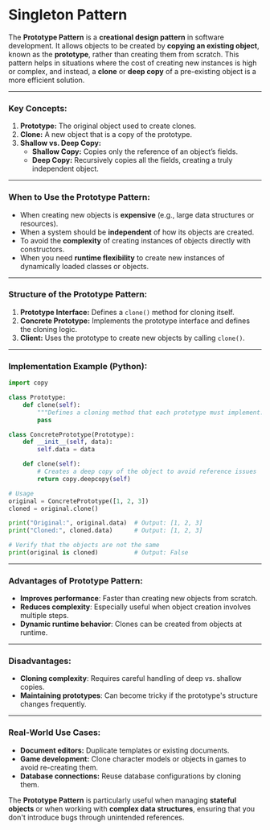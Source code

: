 # Singleton Pattern

The **Prototype Pattern** is a **creational design pattern** in software development. It allows objects to be created by **copying an existing object**, known as the **prototype**, rather than creating them from scratch. This pattern helps in situations where the cost of creating new instances is high or complex, and instead, a **clone** or **deep copy** of a pre-existing object is a more efficient solution.

---

### **Key Concepts:**
1. **Prototype:** The original object used to create clones.
2. **Clone:** A new object that is a copy of the prototype.
3. **Shallow vs. Deep Copy:** 
   - **Shallow Copy:** Copies only the reference of an object’s fields.
   - **Deep Copy:** Recursively copies all the fields, creating a truly independent object.

---

### **When to Use the Prototype Pattern:**
- When creating new objects is **expensive** (e.g., large data structures or resources).
- When a system should be **independent** of how its objects are created.
- To avoid the **complexity** of creating instances of objects directly with constructors.
- When you need **runtime flexibility** to create new instances of dynamically loaded classes or objects.

---

### **Structure of the Prototype Pattern:**

1. **Prototype Interface:** Defines a `clone()` method for cloning itself.
2. **Concrete Prototype:** Implements the prototype interface and defines the cloning logic.
3. **Client:** Uses the prototype to create new objects by calling `clone()`.

---

### **Implementation Example (Python):**

```python
import copy

class Prototype:
    def clone(self):
        """Defines a cloning method that each prototype must implement."""
        pass

class ConcretePrototype(Prototype):
    def __init__(self, data):
        self.data = data

    def clone(self):
        # Creates a deep copy of the object to avoid reference issues
        return copy.deepcopy(self)

# Usage
original = ConcretePrototype([1, 2, 3])
cloned = original.clone()

print("Original:", original.data)  # Output: [1, 2, 3]
print("Cloned:", cloned.data)      # Output: [1, 2, 3]

# Verify that the objects are not the same
print(original is cloned)          # Output: False
```

---

### **Advantages of Prototype Pattern:**
- **Improves performance**: Faster than creating new objects from scratch.
- **Reduces complexity**: Especially useful when object creation involves multiple steps.
- **Dynamic runtime behavior**: Clones can be created from objects at runtime.

---

### **Disadvantages:**
- **Cloning complexity**: Requires careful handling of deep vs. shallow copies.
- **Maintaining prototypes**: Can become tricky if the prototype's structure changes frequently.

---

### **Real-World Use Cases:**
- **Document editors:** Duplicate templates or existing documents.
- **Game development:** Clone character models or objects in games to avoid re-creating them.
- **Database connections:** Reuse database configurations by cloning them.

The **Prototype Pattern** is particularly useful when managing **stateful objects** or when working with **complex data structures**, ensuring that you don't introduce bugs through unintended references.